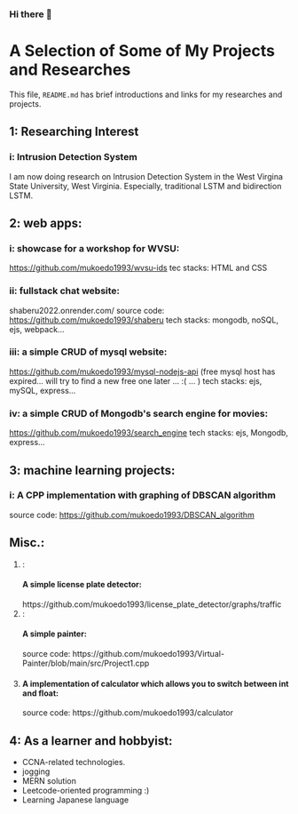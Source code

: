 ### Hi there 👋
# A Selection of Some of My Projects and Researches
This file, `README.md` has brief introductions and links for my researches and projects.

## 1: Researching Interest
### i: Intrusion Detection System
I am now doing research on Intrusion Detection System in the West Virgina
State University, West Virginia. Especially, traditional LSTM and bidirection LSTM.

## 2: web apps:
### i: showcase for a workshop for WVSU: 
https://github.com/mukoedo1993/wvsu-ids
tec stacks: HTML and CSS

### ii: fullstack chat website: 
shaberu2022.onrender.com/
source code: https://github.com/mukoedo1993/shaberu
tech stacks: mongodb, noSQL, ejs, webpack...
### iii: a simple CRUD of mysql website:
https://github.com/mukoedo1993/mysql-nodejs-api
(free mysql host has expired... will try to find a new free one later ... :( ... )
tech stacks: ejs, mySQL, express...

### iv: a simple CRUD of Mongodb's search engine for movies:
https://github.com/mukoedo1993/search_engine
tech stacks: ejs, Mongodb, express...

## 3: machine learning projects:
### i: A CPP implementation with graphing of DBSCAN algorithm
source code: https://github.com/mukoedo1993/DBSCAN_algorithm



## Misc.:
<ol>
  <li>: <h4>A simple license plate detector:</h4>
https://github.com/mukoedo1993/license_plate_detector/graphs/traffic </li>
  <li>: <h4>A simple painter: </h4>
source code: https://github.com/mukoedo1993/Virtual-Painter/blob/main/src/Project1.cpp </li>
  <li><h4> A implementation of calculator which allows you to switch between int and float:</h4>
    source code: https://github.com/mukoedo1993/calculator
  </li>
</ol>

## 4: As a learner and hobbyist:
<ul>
  <li>CCNA-related technologies.</li>
<li>jogging</li>
  <li>MERN solution</li>
  <li>Leetcode-oriented programming :)</li>
  <li>Learning Japanese language </li>
</ul>
